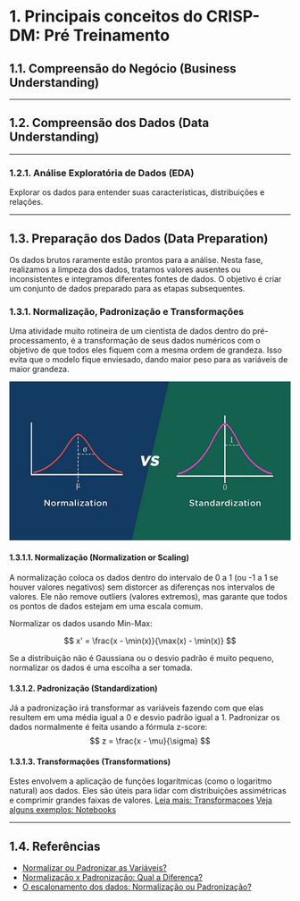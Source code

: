 # 1. Principais conceitos do CRISP-DM: Pré Treinamento

## 1.1. Compreensão do Negócio (Business Understanding)

---

## 1.2. Compreensão dos Dados (Data Understanding)

---

### 1.2.1. Análise Exploratória de Dados (EDA)

Explorar os dados para entender suas características, distribuições e relações.

---

## 1.3. Preparação dos Dados (Data Preparation)

Os dados brutos raramente estão prontos para a análise. Nesta fase, realizamos a limpeza dos dados, tratamos valores ausentes ou inconsistentes e integramos diferentes fontes de dados. O objetivo é criar um conjunto de dados preparado para as etapas subsequentes.

### 1.3.1. Normalização, Padronização e Transformações

Uma atividade muito rotineira de um cientista de dados dentro do pré-processamento, é a transformação de seus dados numéricos com o objetivo de que todos eles fiquem com a mesma ordem de grandeza. Isso evita que o modelo fique enviesado, dando maior peso para as variáveis de maior grandeza.

![Scaling x Standardizations](../image/Standart_normaliz.webp)

#### 1.3.1.1. **Normalização (Normalization or Scaling)**

A normalização coloca os dados dentro do intervalo de 0 a 1 (ou -1 a 1 se houver valores negativos) sem distorcer as diferenças nos intervalos de valores. Ele não remove outliers (valores extremos), mas garante que todos os pontos de dados estejam em uma escala comum.

Normalizar os dados usando Min-Max:

$$
x' = \frac{x - \min(x)}{\max(x) - \min(x)}
$$

Se a distribuição não é Gaussiana ou o desvio padrão é muito pequeno, normalizar os dados é uma escolha a ser tomada.

#### 1.3.1.2. **Padronização (Standardization)**

Já a padronização irá transformar as variáveis fazendo com que elas resultem em uma média igual a 0 e desvio padrão igual a 1.
Padronizar os dados normalmente é feita usando a fórmula z-score:
$$
z = \frac{x - \mu}{\sigma}
$$

#### 1.3.1.3. **Transformações (Transformations)**

Estes envolvem a aplicação de funções logarítmicas (como o logaritmo natural) aos dados. Eles são úteis para lidar com distribuições assimétricas e comprimir grandes faixas de valores.
[Leia mais: Transformacoes](../2.2_Pre_treinamento/Transformacoes.md)
[Veja alguns exemplos: Notebooks](../2.2_Pre_treinamento/Transformacoes.ipynb)

---

## 1.4. Referências

- [Normalizar ou Padronizar as Variáveis?](https://medium.com/data-hackers/normalizar-ou-padronizar-as-vari%C3%A1veis-3b619876ccc9)
- [Normalização x Padronização: Qual a Diferença?](https://medium.com/@ingoreichertjr/normaliza%C3%A7%C3%A3o-x-padroniza%C3%A7%C3%A3o-qual-a-diferen%C3%A7a-fa14352df501)
- [O escalonamento dos dados: Normalização ou Padronização?](https://www.linkedin.com/pulse/o-escalonamento-dos-dados-normaliza%C3%A7%C3%A3o-ou-gabriel-b-marques/)